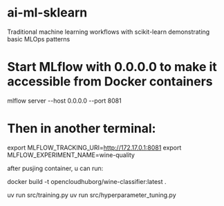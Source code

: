 # ai-ml-sklearn

Traditional machine learning workflows with scikit-learn demonstrating basic MLOps patterns

# Start MLflow with 0.0.0.0 to make it accessible from Docker containers

mlflow server --host 0.0.0.0 --port 8081

# Then in another terminal:

export MLFLOW_TRACKING_URI=http://172.17.0.1:8081
export MLFLOW_EXPERIMENT_NAME=wine-quality

after pusjing container, u can run:

docker build -t opencloudhuborg/wine-classifier:latest .

uv run src/training.py
uv run src/hyperparameter_tuning.py
